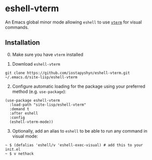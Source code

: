 # eshell-vterm

An Emacs global minor mode allowing `eshell` to use
[`vterm`](https://github.com/akermu/emacs-libvterm) for visual commands.

## Installation

0. Make sure you have `vterm` installed

1. Download `eshell-vterm`

```
git clone https://github.com/iostapyshyn/eshell-vterm.git ~/.emacs.d/site-lisp/eshell-vterm
```

2. Configure automatic loading for the package using your preferred method (e.g. `use-package`):

```
(use-package eshell-vterm
  :load-path "site-lisp/eshell-vterm"
  :demand t
  :after eshell
  :config
  (eshell-vterm-mode))
```

3. Optionally, add an alias to `eshell` to be able to run any command in visual mode:
```
~ $ (defalias 'eshell/v 'eshell-exec-visual) # add this to your init.el
~ $ v nethack
```
